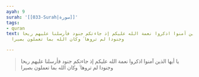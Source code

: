 ```yaml
---
ayah: 9
surah: '[[033-Surah|سورة]]'
tags:
- quran
text: يا أيها الذين آمنوا اذكروا نعمة الله عليكم إذ جاءتكم جنود فأرسلنا عليهم ريحا
  وجنودا لم تروها ۚ وكان الله بما تعملون بصيرا

---
```

> يا أيها الذين آمنوا اذكروا نعمة الله عليكم إذ جاءتكم جنود فأرسلنا عليهم ريحا وجنودا لم تروها ۚ وكان الله بما تعملون بصيرا
